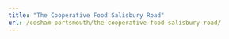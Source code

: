 ```yaml
---
title: "The Cooperative Food Salisbury Road"
url: /cosham-portsmouth/the-cooperative-food-salisbury-road/
---
```

